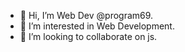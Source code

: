 - 👋 Hi, I’m Web Dev @program69.
- 👀 I’m interested in Web Development.
- 💞️ I’m looking to collaborate on js.

<!---
program69/program69 is a ✨ special ✨ repository because its `README.md` (this file) appears on your GitHub profile.
You can click the Preview link to take a look at your changes.
--->
